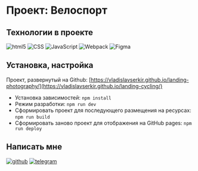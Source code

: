 # Проект: Велоспорт 

## Технологии в проекте
<p>
  <img alt="html5" src="https://img.shields.io/badge/-HTML5-ffffff?style=for-the-badge&logo=html5&logoColor=e54c21"/>
      <img alt="CSS" src="https://img.shields.io/badge/Sass-CC6699?style=for-the-badge&logo=sass&logoColor=white"/>
      <img alt="JavaScript" src="https://img.shields.io/badge/-JavaScript-ffffff?style=for-the-badge&logo=javascript&logoColor=f7df1d"/>
       <img alt="Webpack" src="https://img.shields.io/badge/-Webpack-ffffff?style=for-the-badge&logo=webpack&logoColor=1b74ba"/>
          <img alt="Figma" src="https://img.shields.io/badge/-Figma-ffffff?style=for-the-badge&logo=figma&logoColor=f24e1e"/>
</p>

## Установка, настройка
Проект, развернутый на Github:  [https://vladislavserkir.github.io/landing-photography/](https://vladislavserkir.github.io/landing-cycling/)
- Установка зависимостей: `npm install`
- Режим разработки: `npm run dev`
- Сформировать проект для последующего размещения на ресурсах: `npm run build`
- Сформировать заново проект для отображения на GitHub pages: `npm run deploy`
## Написать мне
[![github](https://img.shields.io/badge/GitHub-000000?style=for-the-badge&logo=github)](https://github.com/VladislavSerKir)
[![telegram](https://img.shields.io/badge/Telegram-68c4f0?style=for-the-badge&logo=telegram)](https://t.me/vl_kireev)

